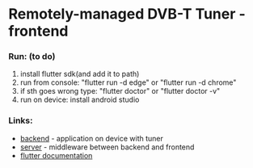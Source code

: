 # Remotely-managed DVB-T Tuner - frontend
### Run: (to do)
1. install flutter sdk(and add it to path)
2. run from console: "flutter run -d edge" or "flutter run -d chrome"
3. if sth goes wrong type: "flutter doctor" or "flutter doctor -v"
4. run on device: install android studio

### Links:
- [backend](https://github.com/pawel00100/Tuner) - application on device with tuner
- [server](https://github.com/what-ewer/Remotely-Managed-DVB-T-Tuner-backend) - middleware between backend and frontend
- [flutter documentation](https://flutter.dev/docs)

